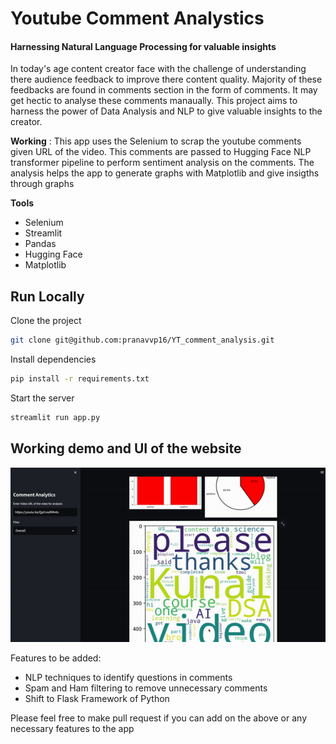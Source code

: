 # Youtube Comment Analystics
#### Harnessing Natural Language Processing for valuable insights

In today's age content creator face with the challenge of understanding there audience 
feedback to improve there content quality. Majority of these 
feedbacks are found in comments section in the form of comments. It may get hectic to analyse these comments manaually.
This project aims to harness the power of Data Analysis and NLP to give valuable insights to the creator.


**Working** : This app uses the Selenium to scrap the youtube comments given URL of the video. This comments are passed to Hugging Face NLP transformer pipeline to perform sentiment analysis on the comments. The analysis helps the app to generate graphs with Matplotlib and give insigths through graphs

**Tools**
- Selenium
- Streamlit
- Pandas
- Hugging Face
- Matplotlib

## Run Locally

Clone the project

```bash
git clone git@github.com:pranavvp16/YT_comment_analysis.git
```

Install dependencies

```bash
pip install -r requirements.txt
```

Start the server

```bash
streamlit run app.py
```

## Working demo and UI of the website
![Working gif](App_screenshots/demo.gif)

Features to be added:
- NLP techniques to identify questions in comments
- Spam and Ham filtering to remove unnecessary comments
- Shift to Flask Framework of Python

Please feel free to make pull request if you can add on the above or any 
necessary features to the app
